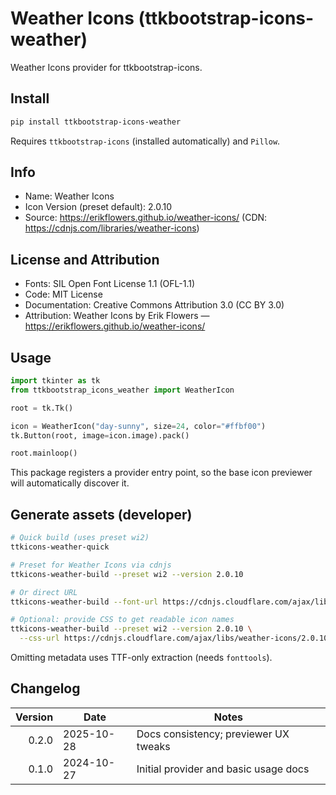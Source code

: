 # Weather Icons (ttkbootstrap-icons-weather)

Weather Icons provider for ttkbootstrap-icons.

## Install

```bash
pip install ttkbootstrap-icons-weather
```

Requires `ttkbootstrap-icons` (installed automatically) and `Pillow`.

## Info

- Name: Weather Icons
- Icon Version (preset default): 2.0.10
- Source: https://erikflowers.github.io/weather-icons/ (CDN: https://cdnjs.com/libraries/weather-icons)

## License and Attribution

- Fonts: SIL Open Font License 1.1 (OFL-1.1)
- Code: MIT License
- Documentation: Creative Commons Attribution 3.0 (CC BY 3.0)
- Attribution: Weather Icons by Erik Flowers — https://erikflowers.github.io/weather-icons/

## Usage

```python
import tkinter as tk
from ttkbootstrap_icons_weather import WeatherIcon

root = tk.Tk()

icon = WeatherIcon("day-sunny", size=24, color="#ffbf00")
tk.Button(root, image=icon.image).pack()

root.mainloop()
```

This package registers a provider entry point, so the base icon previewer will automatically discover it.

## Generate assets (developer)

```bash
# Quick build (uses preset wi2)
ttkicons-weather-quick

# Preset for Weather Icons via cdnjs
ttkicons-weather-build --preset wi2 --version 2.0.10

# Or direct URL
ttkicons-weather-build --font-url https://cdnjs.cloudflare.com/ajax/libs/weather-icons/2.0.10/font/weathericons-regular-webfont.ttf

# Optional: provide CSS to get readable icon names
ttkicons-weather-build --preset wi2 --version 2.0.10 \
  --css-url https://cdnjs.cloudflare.com/ajax/libs/weather-icons/2.0.10/css/weather-icons.min.css
```

Omitting metadata uses TTF-only extraction (needs `fonttools`).

## Changelog

| Version | Date       | Notes                                 |
|--------:|------------|---------------------------------------|
| 0.2.0   | 2025-10-28 | Docs consistency; previewer UX tweaks |
| 0.1.0   | 2024-10-27 | Initial provider and basic usage docs |
